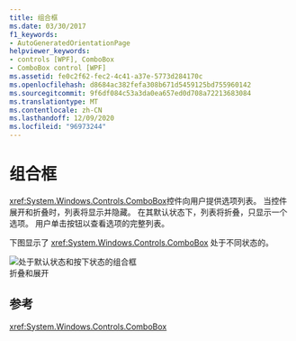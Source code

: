```yaml
---
title: 组合框
ms.date: 03/30/2017
f1_keywords:
- AutoGeneratedOrientationPage
helpviewer_keywords:
- controls [WPF], ComboBox
- ComboBox control [WPF]
ms.assetid: fe0c2f62-fec2-4c41-a37e-5773d284170c
ms.openlocfilehash: d8684ac382fefa308b671d5459125bd755960142
ms.sourcegitcommit: 9f6df084c53a3da0ea657ed0d708a72213683084
ms.translationtype: MT
ms.contentlocale: zh-CN
ms.lasthandoff: 12/09/2020
ms.locfileid: "96973244"
---
```

# <a name="combobox"></a>组合框
<xref:System.Windows.Controls.ComboBox>控件向用户提供选项列表。 当控件展开和折叠时，列表将显示并隐藏。 在其默认状态下，列表将折叠，只显示一个选项。 用户单击按钮以查看选项的完整列表。  
  
 下图显示了 <xref:System.Windows.Controls.ComboBox> 处于不同状态的。  
  
 ![处于默认状态和按下状态的组合框](./media/ss-ctl-combobox.gif "SS_CTL_combobox")  
折叠和展开  
  
## <a name="reference"></a>参考  
 <xref:System.Windows.Controls.ComboBox>
